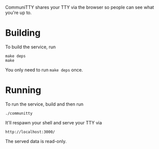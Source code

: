 CommuniTTY shares your TTY via the browser so people can see what you're up to.

Building
========

To build the service, run

    make deps
    make

You only need to run `make deps` once.

Running
=======

To run the service, build and then run

    ./communitty

It'll respawn your shell and serve your TTY via

    http://localhost:3000/

The served data is read-only.
